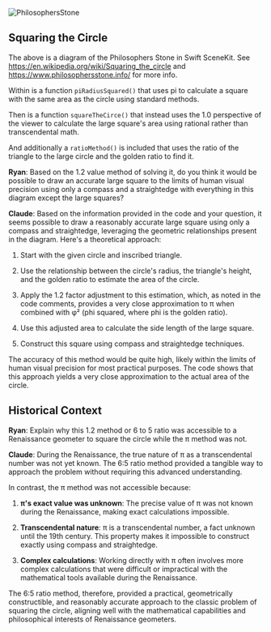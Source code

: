 ![PhilosophersStone](https://github.com/user-attachments/assets/c510c723-7244-41f2-8ae3-bbcee274830e)

## Squaring the Circle
The above is a diagram of the Philosophers Stone in Swift SceneKit.   See https://en.wikipedia.org/wiki/Squaring_the_circle and https://www.philosophersstone.info/ for more info.

Within is a function ``piRadiusSquared()`` that uses pi to calculate a square with the same area as the circle using standard methods.

Then is a function ``squareTheCirce()`` that instead uses the 1.0 perspective of the viewer to calculate the large square's area using rational rather than transcendental math.

And additionally a ``ratioMethod()`` is included that uses the ratio of the triangle to the large circle and the golden ratio to find it.

**Ryan**: Based on the 1.2 value method of solving it, do you think it would be possible to draw an accurate large square to the limits of human visual precision using only a compass and a straightedge with everything in this diagram except the large squares?

**Claude**: Based on the information provided in the code and your question, it seems possible to draw a reasonably accurate large square using only a compass and straightedge, leveraging the geometric relationships present in the diagram. Here's a theoretical approach:

1. Start with the given circle and inscribed triangle.

2. Use the relationship between the circle's radius, the triangle's height, and the golden ratio to estimate the area of the circle.

3. Apply the 1.2 factor adjustment to this estimation, which, as noted in the code comments, provides a very close approximation to π when combined with φ² (phi squared, where phi is the golden ratio).

4. Use this adjusted area to calculate the side length of the large square.

5. Construct this square using compass and straightedge techniques.

The accuracy of this method would be quite high, likely within the limits of human visual precision for most practical purposes. The code shows that this approach yields a very close approximation to the actual area of the circle.

## Historical Context

**Ryan**: Explain why this 1.2 method or 6 to 5 ratio was accessible to a Renaissance geometer to square the circle while the π method was not.

**Claude**: During the Renaissance, the true nature of π as a transcendental number was not yet known. The 6:5 ratio method provided a tangible way to approach the problem without requiring this advanced understanding.

In contrast, the π method was not accessible because:

1. **π's exact value was unknown**: The precise value of π was not known during the Renaissance, making exact calculations impossible.
   
2. **Transcendental nature**: π is a transcendental number, a fact unknown until the 19th century. This property makes it impossible to construct exactly using compass and straightedge.
   
3. **Complex calculations**: Working directly with π often involves more complex calculations that were difficult or impractical with the mathematical tools available during the Renaissance.

The 6:5 ratio method, therefore, provided a practical, geometrically constructible, and reasonably accurate approach to the classic problem of squaring the circle, aligning well with the mathematical capabilities and philosophical interests of Renaissance geometers.
